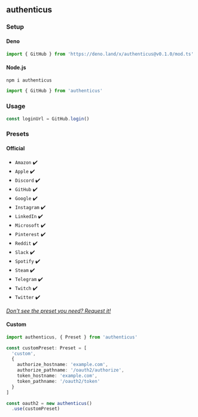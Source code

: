 ## authenticus

### Setup

#### Deno

```ts
import { GitHub } from 'https://deno.land/x/authenticus@v0.1.0/mod.ts'
```

#### Node.js

```bash
npm i authenticus
```

```ts
import { GitHub } from 'authenticus'
```

### Usage

```ts
const loginUrl = GitHub.login()
```

### Presets

#### Official

- `Amazon` ✔️
- `Apple` ✔️
- `Discord` ✔️
- `GitHub` ✔️
- `Google` ✔️
- `Instagram` ✔️
- `LinkedIn` ✔️
- `Microsoft` ✔️
- `Pinterest` ✔️
- `Reddit` ✔️
- `Slack` ✔️
- `Spotify` ✔️
- `Steam` ✔️
- `Telegram` ✔️
- `Twitch` ✔️
- `Twitter` ✔️

[*Don't see the preset you need? Request it!*]()

#### Custom

```ts
import authenticus, { Preset } from 'authenticus'

const customPreset: Preset = [
  'custom',
  {
    authorize_hostname: 'example.com',
    authorize_pathname: '/oauth2/authorize',
    token_hostname: 'example.com',
    token_pathname: '/oauth2/token'
  }
]

const oauth2 = new authenticus()
  .use(customPreset)
```
